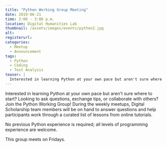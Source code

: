 ```yaml
---
title: "Python Working Group Meeting"
date: 2019-06-21
time: 2:00 - 3:00 p.m.
location: Digital Humanities Lab
thumbnail: /assets/images/events/python2.jpg
alt: 
registerurl:
categories:
  - Meetup
  - Announcement
tags:
  - Python
  - Coding
  - Text Analysis
teaser: |
  Interested in learning Python at your own pace but aren't sure where to start? Looking to ask questions, exchange tips, or collaborate with others? Join the Python Working Group!
---
```

Interested in learning Python at your own pace but aren't sure where to start? Looking to ask questions, exchange tips, or collaborate with others? Join the Python Working Group! During the weekly meetups, Digital Scholarship team members will be on hand to answer questions and help participants work through a curated list of lessons from online tutorials.

No previous Python experience is required; all levels of programming experience are welcome.

This group meets on Fridays.
